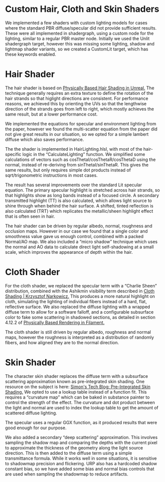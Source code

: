 # Custom Hair, Cloth and Skin Shaders 
We implemented a few shaders with custom lighting models for cases where the standard PBR diffuse/specular did not provide sufficient results. These were all implemented in shadergraph, using a custom node for the lighting, similar to a regular PBR master node. Initially we used the Unlit shadergraph target, however this was missing some lighting, shadow and lightmap shader variants, so we created a CustomLit target, which has these keywords enabled. 

# Hair Shader 
The hair shader is based on [Physically Based Hair Shading in Unreal.](https://blog.selfshadow.com/publications/s2016-shading-course/karis/s2016_pbs_epic_hair.pdf) The technique generally requires an extra texture to define the rotation of the hair strands so that higlight directions are consistent. For performance reasons, we achieved this by orienting the UVs so that the lengthwise direction of the strands goes from left to right, which mostly achieves the same result, but at a lower performance cost. 

We implemented the equations for specular and environment lighting from the paper, however we found the multi-scatter equation from the paper did not give great results in our situation, so we opted for a simple lambert diffuse which also saves performance. 

The the shader is implemented in HairLighting.hlsl, with most of the hair-specific logic in the “CalculateLighting” function. We simplified some calculations of vectors such as cosThetaI/cosThetaR/cosThetaD using the normal, instead of re-deriving from sinThetaI/sinThetaR. This gives the same results, but only requires simple dot products instead of sqrt/trigonometric instructions in most cases. 

The result has several improvements over the standard Lit specular equation. The primary specular highlight is stretched across hair strands, so that highlights show as long bands instead of a focused circle. A secondary transmitted highlight (TT) is also calculated, which allows light source to shine through when behind the hair surface. A shifted, tinted reflection is also calculated (TRT) which replicates the metallic/sheen highlight effect that is often seen in hair. 

The hair shader can be driven by regular albedo, normal, roughness and occlusion maps. However in our case we found that a single color and smoothness value gave us enough control, combined with a packed Normal/AO map. We also included a “micro shadow” technique which uses the normal and AO data to calculate direct light self-shadowing at a small scale, which improves the appearance of depth within the hair. 

# Cloth Shader 
For the cloth shader, we replaced the specular term with a “Charlie Sheen” distribution, combined with the Ashikmin visibility term described in [Cloth Shading | Krzysztof Narkowicz.](https://knarkowicz.wordpress.com/2018/01/04/cloth-shading/) This produces a more natural highlight on cloth, simulating the lighting of individual fibers instead of a hard, flat, reflective surface. We also replaced the diffuse lighting with a wrapped diffuse term to allow for a software falloff, and a configurable subsurface color to fake some scattering in shadowed sections, as detailed in section 4.12.2 of [Physically Based Rendering in Filament.](https://google.github.io/filament/Filament.md.html#materialsystem/clothmodel)  

The cloth shader is still driven by regular albedo, roughness and normal maps, however the roughness is interpreted as a distribution of randomly fibers, and how aligned they are to the normal direction. 

# Skin Shader 
The character skin shader replaces the diffuse term with a subsurface scattering approximation known as pre-integrated skin shading. One resource on the subject is here: [Simon's Tech Blog: Pre-Integrated Skin Shading.](https://simonstechblog.blogspot.com/2015/02/pre-integrated-skin-shading.html) We opted to use a lookup table instead of a function fit. This requires a “curvature map” which can be baked in substance painter to control the strength of the effect. The curvature and dot product between the light and normal are used to index the lookup table to get the amount of scattered diffuse lighting. 

The specular uses a regular GGX function, as it produced results that were good enough for our purpose.  

We also added a secondary “deep scattering” approximation. This involves sampling the shadow map and comparing the depths with the current pixel to approximate the thickness of the geometry along the light source direction. This is then added to the diffuse term using a simple transmittance formula. While it works well in some situations, it is sensitive to shadowmap precision and flickering. URP also has a hardcoded shadow constant bias, so we have added some bias and normal bias controls that are used when sampling the shadowmap to reduce artifacts.
